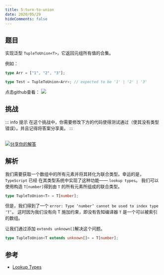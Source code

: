 ```yaml
---
title: 5:turn-to-union
date: 2020/05/29
hideComments: false
---
```


## 题目

实现泛型 `TupleToUnion<T>`，它返回元组所有值的合集。

例如：

```typescript
type Arr = ["1", "2", "3"];

type Test = TupleToUnion<Arr>; // expected to be '1' | '2' | '3'
```

<p align='left'>
  点击github查看：

  <a href='https://github.com/W-HanYu/FE-Typescript/blob/master/vuepress/docs/challenge/2.5.turn-to-union.md'>
    <img src='https://img.shields.io/badge/Github-1.8k+-143?logo=typescript&color=3178C6&logoColor=fff' />
  </a>
</p>

## 挑战

::: info 提示
在这个挑战中，你需要修改下方的代码使得测试通过（使其没有类型错误）。并且记得将答案分享奥。
:::

<CodeBox surl="https://stackblitz.com/edit/typescript-wgcecz?embed=1&file=2.5.turn-to-union.ts&hideExplorer=1&hideNavigation=1&theme=dark&view=editor" />

<!--info-footer-start--><br> <a href="https://github.com/W-HanYu/FE-Typescript/issues/new?assignees=paiDaXing-web&labels=answer&template=2-5%E5%AE%9E%E7%8E%B0-turn-to-union.md&title=2-5%E5%AE%9E%E7%8E%B0-turn-to-union.md" target="_blank"><img src="https://6d78-mxm1923893223-ulteh-1302287111.tcb.qcloud.la/-%E5%88%86%E4%BA%AB%E4%BD%A0%E7%9A%84%E8%A7%A3%E7%AD%94-teal.svg?sign=8bb2a2a3bd2b1cc8f86bfd919d53197e&t=1668143704" alt="分享你的解答"/></a>  <!--info-footer-end-->

## 解析

我们需要获取一个数组中的所有元素并将其转化为联合类型。幸运的是，`TypeScript` 已经 在其类型系统中实现了这种功能—— `lookup types`。 我们可以使用构造 `T[number]`得到由 `T` 的所有元素所组成的联合类型。

```typescript
type TupleToUnion<T> = T[number];
```

但是，我们得到了一个 `error: Type ‘number’ cannot be used to index type ‘T’`。 这时因为我们没有向 T 施加约束，即没有告知编译器 `T` 是一个可以被索引的数组。

让我们通过添加 `extends unknown[]`解决这个问题。

```typescript
type TupleToUnion<T extends unknown[]> = T[number];
```

## 参考

- [Lookup Types](https://www.typescriptlang.org/docs/handbook/release-notes/typescript-2-1.html#keyof-and-lookup-types)
